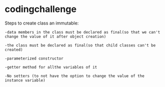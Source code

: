 # codingchallenge
Steps to create class an immutable:


`-data members in the class must be declared as final(so that we can't change
the value of it after object creation)
`

`-the class must be declared as final(so that child classes can't be created)
`

`-parameterized constructor
`

`-getter method for allthe variables of it
`

`-No setters (to not have the option to change the value of
the instance variable)
`